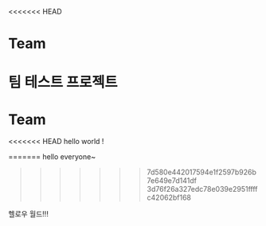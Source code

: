 <<<<<<< HEAD
# Team
팀 테스트 프로젝트
=======
Team
====

<<<<<<< HEAD
hello world !


=======
hello everyone~
>>>>>>> 7d580e442017594e1f2597b926b7e649e7d141df
>>>>>>> 3d76f26a327edc78e039e2951ffffc42062bf168


헬로우 월드!!!